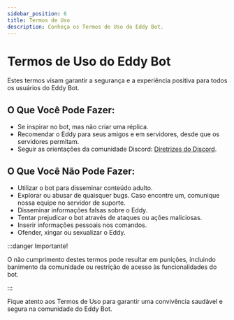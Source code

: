 ```yaml
---
sidebar_position: 6
title: Termos de Uso
description: Conheça os Termos de Uso do Eddy Bot.
---
```


# Termos de Uso do Eddy Bot

Estes termos visam garantir a segurança e a experiência positiva para todos os usuários do Eddy Bot.

## O Que Você Pode Fazer:

* Se inspirar no bot, mas não criar uma réplica.
* Recomendar o Eddy para seus amigos e em servidores, desde que os servidores permitam.
* Seguir as orientações da comunidade Discord: [Diretrizes do Discord](https://discord.com/guidelines).

## O Que Você Não Pode Fazer:

* Utilizar o bot para disseminar conteúdo adulto.
* Explorar ou abusar de quaisquer bugs. Caso encontre um, comunique nossa equipe no servidor de suporte.
* Disseminar informações falsas sobre o Eddy.
* Tentar prejudicar o bot através de ataques ou ações maliciosas.
* Inserir informações pessoais nos comandos.
* Ofender, xingar ou sexualizar o Eddy.

:::danger Importante!

O não cumprimento destes termos pode resultar em punições, incluindo banimento da comunidade ou restrição de acesso às funcionalidades do bot.

:::

Fique atento aos Termos de Uso para garantir uma convivência saudável e segura na comunidade do Eddy Bot.
